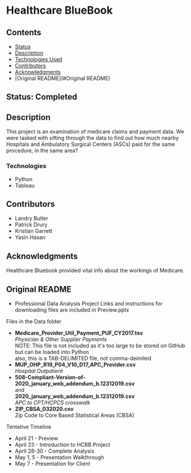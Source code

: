 # Healthcare BlueBook

## Contents
- [Status](#Status)
- [Description](#Description)
- [Technologies Used](#Technologies)
- [Contributors](#Contributors)
- [Acknowledgments](#Acknowledgments)
- [Original README](#Original README)


## Status: Completed

## Description
This project is an examination of medicare claims and payment data. We were tasked with sifting through the data to find out how much nearby Hospitals and Ambulatory Surgical Centers (ASCs) paid for the same procedure, in the same area?

### Technologies
- Python
- Tableau

## Contributors
- Landry Butler
- Patrick Drury
- Kristian Garrett
- Yasin Hasan

## Acknowledgments
Healthcare Bluebook provided vital info about the workings of Medicare.

## Original README
- Professional Data Analysis Project 
Links and instructions for downloading files are included in Preview.pptx

Files in the Data folder
- <b>Medicare_Provider_Util_Payment_PUF_CY2017.tsv</b><br>
   <i>Physician & Other Supplier Payments</i><br>
   NOTE: This file is not included as it's too large to be stored on GitHub but can be loaded into Python<br>
   also, this is a TAB-DELIMITED file, not comma-deimited
- <b>MUP_OHP_R19_P04_V10_D17_APC_Provider.csv</b><br>
   <i>Hospital Outpatient</i>
- <b>508-Compliant-Version-of-2020_january_web_addendum_b.12312019.csv</b><br> and<br> <b>2020_january_web_addendum_b.12312019.csv</b><br>
     <i>APC to CPT/HCPCS crosswalk</i>   
- <b>ZIP_CBSA_032020.csv</b><br>
    Zip Code to Core Based Statistical Areas (CBSA)


Tentative Timeline
- April 21 - Preview
- April 23 - Introduction to HCBB Project
- April 28-30 - Complete Analysis
- May 1, 5 - Presentation Walkthrough
- May 7 - Presentation for Client
